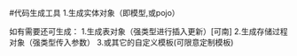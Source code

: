 #代码生成工具
1.生成实体对象（即模型,或pojo）

如有需要还可生成：
1.生成表对象（强类型进行插入更新）[可南]
2.生成存储过程对象（强类型传入参数）
3.或其它的自定义模板(可限意定制模板)
